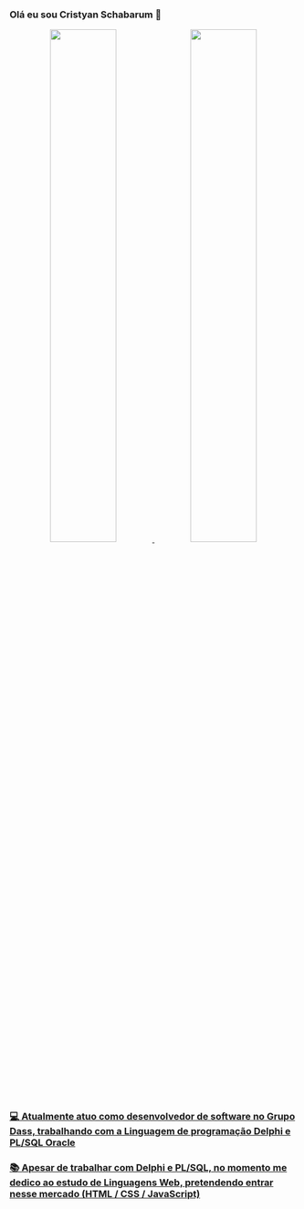 ### Olá eu sou Cristyan Schabarum 👋

<div align="center">
  <a href="https://github.com/schabarum">
  <img width="48% height="180em" src="https://github-readme-stats.vercel.app/api?username=schabarum&show_icons=true&theme=dark&include_all_commits=true&count_private=true"/>
  <img width="48% height="180em" src="https://github-readme-stats.vercel.app/api/top-langs/?username=schabarum&layout=compact&langs_count=7&theme=dark"/>
</div>

### 💻 Atualmente atuo como desenvolvedor de software no Grupo Dass, trabalhando com a Linguagem de programação Delphi e PL/SQL Oracle</p>
  
### 📚 Apesar de trabalhar com Delphi e PL/SQL, no momento me dedico ao estudo de Linguagens Web, pretendendo entrar nesse mercado (HTML / CSS / JavaScript)</p>
  
